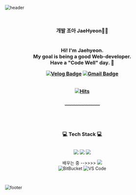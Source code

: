 ![header](https://capsule-render.vercel.app/api?type=waving&&color=gradient&height=100&section=header&fontSize=90)


<div align = "center">

<br/>
<h3>개발 조아 JaeHyeon🧟‍♂️<h3><br/>
Hi! I'm Jaehyeon.<br/>
My goal is being a good Web-developer.<br/>
Have a "Code Well" day. 👼

 
 [![Velog Badge](http://img.shields.io/badge/-VELOG-20c997?style=flat&link=https://velog.io/@bigwave-cho)](https://velog.io/@bigwave-cho)
[![Gmail Badge](https://img.shields.io/badge/Gmail-d14836?style=flat-square&logo=Gmail&logoColor=white&link=mailto:jh.cho142857@gmail.com)](mailto:jh.cho142857@gmail.com)
<br/><br/>


[![Hits](https://hits.seeyoufarm.com/api/count/incr/badge.svg?url=https%3A%2F%2Fgithub.com%2Fbigwave-cho%2Fhit-counter&count_bg=%2379C83D&title_bg=%23555555&icon=&icon_color=%23E7E7E7&title=hits&edge_flat=false)](https://hits.seeyoufarm.com)

 
  
﹏﹏﹏﹏﹏﹏﹏

<br/><br/>
 
<h3>💻 Tech Stack 💻</h3>
 
<br/>



<img src="https://img.shields.io/badge/JavaScript-F7DF1E?style=flat-square&logo=JavaScript&logoColor=white"/>
<img src="https://img.shields.io/badge/React-61DAFB?style=flat-square&logo=React&logoColor=white"/>
<img src="https://img.shields.io/badge/Git-F05032?style=flat-square&logo=Git&logoColor=white"/>



배우는 중 -->>>> <img src="https://img.shields.io/badge/TypeScript-3178C6?style=flat-square&logo=TypeScript&logoColor=white"/>
 <br>
 ![BitBucket](https://img.shields.io/badge/-BitBucket-darkblue?style=flat-square&logo=bitbucket)
 ![VS Code](https://img.shields.io/badge/-VS%20Code-007ACC?style=flat-square&logo=visual-studio-code)

</div>

<br/>

![footer](https://capsule-render.vercel.app/api?type=waving&&color=gradient&height=100&section=footer&fontSize=90)
